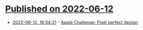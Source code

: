 # [Published on 2022-06-12](index.md)

* [2022-06-12, 16:54:21](https://news.ycombinator.com/item?id=31715995) - [Apple Challenge: Pixel perfect design](https://developer.apple.com/news/?id=3sgp4ps7)
